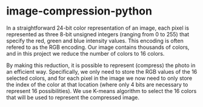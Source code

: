 # image-compression-python
In a straightforward 24-bit color representation of an image, each pixel is 
represented as three 8-bit unsigned integers (ranging from 0 to 255) that specify
the red, green and blue intensity values. This encoding is often refered to as
the RGB encoding. Our image contains thousands of colors, and in this project
we reduce the number of colors to 16 colors.

By making this reduction, it is possible to represent (compress) the photo
in an efficient way. Specifically, we only need to store the RGB values of
the 16 selected colors, and for each pixel in the image we now need to only
store the index of the color at that location (where only 4 bits are necessary
to represent 16 possibilities). We use K-means algorithm to select the 16 colors 
that will be used to represent the compressed image.
